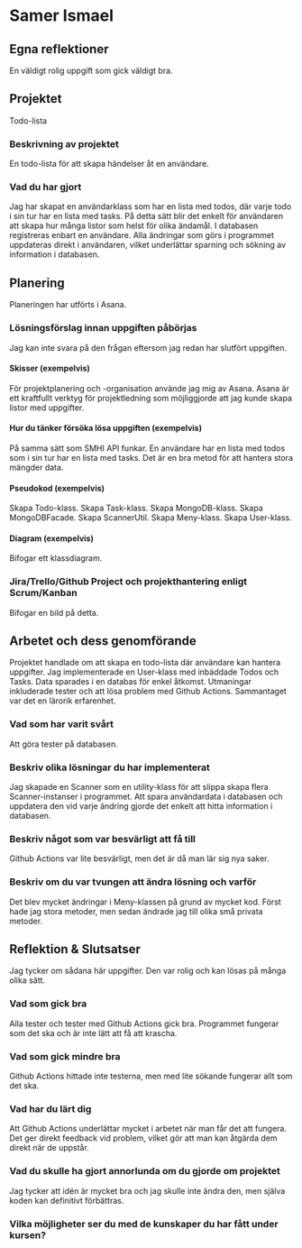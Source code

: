 # Samer Ismael

## Egna reflektioner
En väldigt rolig uppgift som gick väldigt bra.

## Projektet
Todo-lista

### Beskrivning av projektet
En todo-lista för att skapa händelser åt en användare.

### Vad du har gjort
Jag har skapat en användarklass som har en lista med todos, där varje todo i sin tur har en lista med tasks. På detta sätt blir det enkelt för användaren att skapa hur många listor som helst för olika ändamål. I databasen registreras enbart en användare. Alla ändringar som görs i programmet uppdateras direkt i användaren, vilket underlättar sparning och sökning av information i databasen.

## Planering
Planeringen har utförts i Asana.

### Lösningsförslag innan uppgiften påbörjas
Jag kan inte svara på den frågan eftersom jag redan har slutfört uppgiften.

#### Skisser (exempelvis)
För projektplanering och -organisation använde jag mig av Asana. Asana är ett kraftfullt verktyg för projektledning som möjliggjorde att jag kunde skapa listor med uppgifter.

#### Hur du tänker försöka lösa uppgiften (exempelvis)
På samma sätt som SMHI API funkar. En användare har en lista med todos som i sin tur har en lista med tasks. Det är en bra metod för att hantera stora mängder data.

#### Pseudokod (exempelvis)
Skapa Todo-klass.
Skapa Task-klass.
Skapa MongoDB-klass.
Skapa MongoDBFacade.
Skapa ScannerUtil.
Skapa Meny-klass.
Skapa User-klass.

#### Diagram (exempelvis)
Bifogar ett klassdiagram.

### Jira/Trello/Github Project och projekthantering enligt Scrum/Kanban
Bifogar en bild på detta.

## Arbetet och dess genomförande
Projektet handlade om att skapa en todo-lista där användare kan hantera uppgifter. Jag implementerade en User-klass med inbäddade Todos och Tasks. Data sparades i en databas för enkel åtkomst. Utmaningar inkluderade tester och att lösa problem med Github Actions. Sammantaget var det en lärorik erfarenhet.

### Vad som har varit svårt
Att göra tester på databasen.

### Beskriv olika lösningar du har implementerat
Jag skapade en Scanner som en utility-klass för att slippa skapa flera Scanner-instanser i programmet. Att spara användardata i databasen och uppdatera den vid varje ändring gjorde det enkelt att hitta information i databasen.

### Beskriv något som var besvärligt att få till
Github Actions var lite besvärligt, men det är då man lär sig nya saker.

### Beskriv om du var tvungen att ändra lösning och varför
Det blev mycket ändringar i Meny-klassen på grund av mycket kod. Först hade jag stora metoder, men sedan ändrade jag till olika små privata metoder.

## Reflektion & Slutsatser
Jag tycker om sådana här uppgifter. Den var rolig och kan lösas på många olika sätt.

### Vad som gick bra
Alla tester och tester med Github Actions gick bra. Programmet fungerar som det ska och är inte lätt att få att krascha.

### Vad som gick mindre bra
Github Actions hittade inte testerna, men med lite sökande fungerar allt som det ska.

### Vad har du lärt dig
Att Github Actions underlättar mycket i arbetet när man får det att fungera. Det ger direkt feedback vid problem, vilket gör att man kan åtgärda dem direkt när de uppstår.

### Vad du skulle ha gjort annorlunda om du gjorde om projektet
Jag tycker att idén är mycket bra och jag skulle inte ändra den, men själva koden kan definitivt förbättras.

### Vilka möjligheter ser du med de kunskaper du har fått under kursen?

